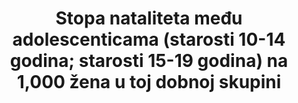 ---
graph_status_notes: Graphed
variable_description: null
variable_notes: null
un_designated_tier: '2'
un_custodial_agency: 'DESA  Population  Division  (Partnering  Agencies:  UNFPA,  WHO)'
title: >-
  Stopa nataliteta među adolescenticama (starosti 10-14 godina; starosti 15-19 godina) na 1,000 žena u toj dobnoj skupini
permalink: /3-7-2/
sdg_goal: 3
layout: indicator
indicator: 3.7.2
indicator_variable: adolesc_birthrate_per1000wm_15_19yr
graph: longitudinal
graph_type_description: Line  graph
target_id: '3.7'
has_metadata: true
rationale_interpretation: >-
  Odsjek za stanovništvo/DESA, Ujedinjeni narodi:  Stopu nataliteta među adolescenticama mlađim od 15 godina smislenije je mjeriti za dobnu skupinu od 12 do 14 godina, budući da su porođaji u dobnoj skupini od 10 do 11 godina rijetki i stopa u odnosu na 10-14 godina staru populaciju ne bi  ispravno odrazila povećani rizik poroda u ranoj dobi.
goal_meta_link: 'http://unstats.un.org/sdgs/files/metadata-compilation/Metadata-Goal-3.pdf'
goal_meta_link_page: 29
indicator_name: >-
  Stopa nataliteta među adolescenticama (starosti 10-14 godina; starosti 15-19 godina) na 1,000 žena u toj dobnoj skupini
target: >-
  Do 2030. osigurati opći pristup zdravstvenim uslugama sa zaštitom spolnog i reproduktivnog zdravlja, uključujući planiranje obitelji, informiranje i obrazovanje te integraciju reproduktivnog zdravlja u nacionalne strategije i programe
indicator_definition: >-
  WHO: Godišnji broj poroda  žena starih 15-19 godina na 1,000 žena u toj dobnoj skupini. Ovaj se pokazatelj također naziva i specifična stopa fertiliteta za žene stare 15-19 godina. Population  Division/DESA,  United  Nations: Metapodaci o definiciji, nači
method_of_computation: >-
  From  WHO:  Number  of  live  births  to  women  aged  15-19  years  /  Exposure  to  childbearing  by  women  aged  15-19  years  Method  of  measurement  The  adolescent  birth  rate  is  generally  computed  as  a  ratio.  The  numerator  is  the  number  of  live  births  to  women  aged  15-19  years,  and  the  denominator  is  an  estimate  of  exposure  to  childbearing  by  women  aged  15-19  years.  The  numerator  and  the  denominator  are  calculated  differently  for  civil  registration  and  survey  and  census  data.  Civil  registration:  In  the  case  of  civil  registration  the  numerator  is  the  registered  number  of  live  births  born  to  women  aged  15-19  years  during  a  given  year,  and  the  denominator  is  the  estimated  or  enumerated  population  of  women  aged  15-19  years.''  Survey  data:  In  the  case  of  survey  data,  the  adolescent  birth  rate  is  generally  computed  on  the  basis  of  retrospective  birth  histories.  The  numerator  refers  to  births  to  women  who  were  15-19  years  of  age  at  the  time  of  the  birth  during  a  reference  period  before  the  interview,  and  the  denominator  to  person_years  lived  between  the  ages  of  15  and  19  years  by  the  interviewed  women  during  the  same  reference  period.  Whenever  possible,  the  reference  period  corresponds  to  the  five  years  preceding  the  survey.  The  reported  observation  year  corresponds  to  the  middle  of  the  reference  period.  For  some  surveys,  no  retrospective  birth  histories  are  available  and  the  estimate  is  based  on  the  date  of  last  birth  or  the  number  of  births  in  the  12  months  preceding  the  survey.''  Census  data:  With  census  data,  the  adolescent  birth  rate  is  generally  computed  on  the  basis  of  the  date  of  last  birth  or  the  number  of  births  in  the  12  months  preceding  the  enumeration.  The  census  provides  both  the  numerator  and  the  denominator  for  the  rates.  In  some  cases,  the  rates  based  on  censuses  are  adjusted  for  under_registration  based  on  indirect  methods  of  estimation.  For  some  countries  with  no  other  reliable  data,  the  own_children  method  of  indirect  estimation  provides  estimates  of  the  adolescent  birth  rate  for  a  number  of  years  before  the  census  (See:  http://mdgs.un.org/unsd/mdg/Metadata.aspx,  accessed  19  October  2009.)  If  numbers  are  available,  adolescent  fertility  at  ages  under  15  years  can  also  be  computed.  Method  of  estimation  The  United  Nations  Population  Division  compiles  and  updates  data  on  adolescent  fertility  rates  for  MDG  monitoring.  Estimates  based  on  civil  registration  are  provided  when  the  country  reports  at  least  90%  coverage  and  there  is  reasonable  agreement  between  civil  registration  estimates  and  survey  estimates.  Survey  estimates  are  provided  only  when  there  is  no  reliable  civil  registration.  Given  the  restrictions  of  the  United  Nations  MDG  database,  only  one  source  is  provided  by  year  and  country.  In  such  cases  precedence  is  given  to  the  survey  programme  conducted  most  frequently  at  the  country  level,  with  other  survey  programmes  using  retrospective  birth  histories,  census  and  other  surveys  in  that  order.  (See:  http://mdgs.un.org/unsd/mdg/Metadata.aspx,  accessed  19  October  2009.)  From  Population  Division/DESA,  United  Nations:  Metadata  on  the  definition,  method  of  computation  and  other  information  for  the  adolescent  birth  (15-  19)  are  included  in  the  MDG  database  as  this  was  an  indicator  (5.4)  used  for  global  monitoring  of  MDG  target  5.B.  Achieve,  by  2015,  universal  access  to  reproductive  health.  Please  see  http://unstats.un.org/unsd/mdg/Metadata.aspx  The  definition  and  method  of  computation  for  the  birth  rate  among  10-14  year  olds  are  similar  to  that  for  the  birth  rate  among  15-19  year  olds.
source_title: null
source_notes: null
published: true
actual_indicator_available: >-
  Adolescent  birth  rate  (aged  10-14  years;  aged  15-19  years)  per  1,000  women  in  that  age  group
actual_indicator_available_description: >-
  Rate  of  teen  births  in  the  US  among  females  ages  10-14  and  15-19  expressed  per  1,000  age-specific  population
us_method_of_computation: >-
  The  number  of  all  US  births  occurring  among  adolescents  in  each  age  group  is  divided  by  the  age  group-specific  US  population  and  expressed  per  1,000  population
periodicity: Annual
date_of_national_source_publication: 'September,  2017'
scheduled_update_by_national_source: 'September,  2018'
source_agency_staff_name: >-
  Reproductive  Statistics  Branch,  Division  of  Vital  Statistics,  National  Center  for  Health  Statistics
source_agency_staff_email: ambranum@cdc.gov
source_agency_survey_dataset: National  Center  for  Health  Statistics/Final  natality  files
source_url: 'http://www.cdc.gov/nchs/data_access/vitalstatsonline.htm'
graph_title: 'US  adolescent  birth  rate  (aged  15-19  years)  per  1,000  women  in  that  age  group'  
---